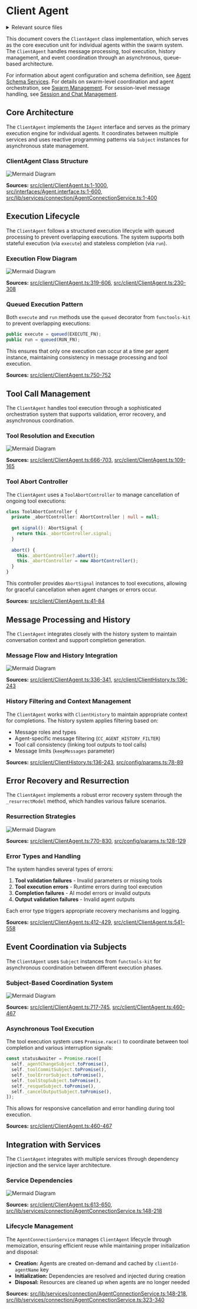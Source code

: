 # Client Agent

<details>
<summary>Relevant source files</summary>

The following files were used as context for generating this wiki page:

- [docs/classes/AgentConnectionService.md](docs/classes/AgentConnectionService.md)
- [docs/classes/AgentPublicService.md](docs/classes/AgentPublicService.md)
- [docs/classes/AgentValidationService.md](docs/classes/AgentValidationService.md)
- [docs/classes/ClientAgent.md](docs/classes/ClientAgent.md)
- [docs/classes/ClientOperator.md](docs/classes/ClientOperator.md)
- [docs/classes/ClientSession.md](docs/classes/ClientSession.md)
- [docs/classes/HistoryConnectionService.md](docs/classes/HistoryConnectionService.md)
- [docs/classes/SessionConnectionService.md](docs/classes/SessionConnectionService.md)
- [docs/classes/SessionPublicService.md](docs/classes/SessionPublicService.md)
- [docs/interfaces/IAgent.md](docs/interfaces/IAgent.md)
- [docs/interfaces/IAgentSchema.md](docs/interfaces/IAgentSchema.md)
- [docs/interfaces/IAgentSchemaCallbacks.md](docs/interfaces/IAgentSchemaCallbacks.md)
- [docs/interfaces/ICompletionSchema.md](docs/interfaces/ICompletionSchema.md)
- [docs/interfaces/IGlobalConfig.md](docs/interfaces/IGlobalConfig.md)
- [docs/interfaces/ISession.md](docs/interfaces/ISession.md)
- [package-lock.json](package-lock.json)
- [package.json](package.json)
- [src/client/ClientAgent.ts](src/client/ClientAgent.ts)
- [src/client/ClientHistory.ts](src/client/ClientHistory.ts)
- [src/client/ClientSession.ts](src/client/ClientSession.ts)
- [src/config/params.ts](src/config/params.ts)
- [src/index.ts](src/index.ts)
- [src/interfaces/Agent.interface.ts](src/interfaces/Agent.interface.ts)
- [src/interfaces/Session.interface.ts](src/interfaces/Session.interface.ts)
- [src/lib/services/connection/AgentConnectionService.ts](src/lib/services/connection/AgentConnectionService.ts)
- [src/lib/services/connection/SessionConnectionService.ts](src/lib/services/connection/SessionConnectionService.ts)
- [src/lib/services/public/AgentPublicService.ts](src/lib/services/public/AgentPublicService.ts)
- [src/lib/services/public/SessionPublicService.ts](src/lib/services/public/SessionPublicService.ts)
- [src/model/GlobalConfig.model.ts](src/model/GlobalConfig.model.ts)
- [types.d.ts](types.d.ts)

</details>



This document covers the `ClientAgent` class implementation, which serves as the core execution unit for individual agents within the swarm system. The `ClientAgent` handles message processing, tool execution, history management, and event coordination through an asynchronous, queue-based architecture.

For information about agent configuration and schema definition, see [Agent Schema Services](#3.2). For details on swarm-level coordination and agent orchestration, see [Swarm Management](#2.2). For session-level message handling, see [Session and Chat Management](#2.3).

## Core Architecture

The `ClientAgent` implements the `IAgent` interface and serves as the primary execution engine for individual agents. It coordinates between multiple services and uses reactive programming patterns via `Subject` instances for asynchronous state management.

### ClientAgent Class Structure

![Mermaid Diagram](./diagrams\4_Client_Agent_0.svg)

**Sources:** [src/client/ClientAgent.ts:1-1000](), [src/interfaces/Agent.interface.ts:1-600](), [src/lib/services/connection/AgentConnectionService.ts:1-400]()

## Execution Lifecycle

The `ClientAgent` follows a structured execution lifecycle with queued processing to prevent overlapping executions. The system supports both stateful execution (via `execute`) and stateless completion (via `run`).

### Execution Flow Diagram

![Mermaid Diagram](./diagrams\4_Client_Agent_1.svg)

**Sources:** [src/client/ClientAgent.ts:319-606](), [src/client/ClientAgent.ts:230-308]()

### Queued Execution Pattern

Both `execute` and `run` methods use the `queued` decorator from `functools-kit` to prevent overlapping executions:

```typescript
public execute = queued(EXECUTE_FN);
public run = queued(RUN_FN);
```

This ensures that only one execution can occur at a time per agent instance, maintaining consistency in message processing and tool execution.

**Sources:** [src/client/ClientAgent.ts:750-752]()

## Tool Call Management

The `ClientAgent` handles tool execution through a sophisticated orchestration system that supports validation, error recovery, and asynchronous coordination.

### Tool Resolution and Execution

![Mermaid Diagram](./diagrams\4_Client_Agent_2.svg)

**Sources:** [src/client/ClientAgent.ts:666-703](), [src/client/ClientAgent.ts:109-165]()

### Tool Abort Controller

The `ClientAgent` uses a `ToolAbortController` to manage cancellation of ongoing tool executions:

```typescript
class ToolAbortController {
  private _abortController: AbortController | null = null;
  
  get signal(): AbortSignal {
    return this._abortController.signal;
  }
  
  abort() {
    this._abortController?.abort();
    this._abortController = new AbortController();
  }
}
```

This controller provides `AbortSignal` instances to tool executions, allowing for graceful cancellation when agent changes or errors occur.

**Sources:** [src/client/ClientAgent.ts:41-84]()

## Message Processing and History

The `ClientAgent` integrates closely with the history system to maintain conversation context and support completion generation.

### Message Flow and History Integration

![Mermaid Diagram](./diagrams\4_Client_Agent_3.svg)

**Sources:** [src/client/ClientAgent.ts:336-341](), [src/client/ClientHistory.ts:136-243]()

### History Filtering and Context Management

The `ClientAgent` works with `ClientHistory` to maintain appropriate context for completions. The history system applies filtering based on:

- Message roles and types
- Agent-specific message filtering (`CC_AGENT_HISTORY_FILTER`)
- Tool call consistency (linking tool outputs to tool calls)
- Message limits (`keepMessages` parameter)

**Sources:** [src/client/ClientHistory.ts:136-243](), [src/config/params.ts:78-89]()

## Error Recovery and Resurrection

The `ClientAgent` implements a robust error recovery system through the `_resurrectModel` method, which handles various failure scenarios.

### Resurrection Strategies

![Mermaid Diagram](./diagrams\4_Client_Agent_4.svg)

**Sources:** [src/client/ClientAgent.ts:770-830](), [src/config/params.ts:128-129]()

### Error Types and Handling

The system handles several types of errors:

1. **Tool validation failures** - Invalid parameters or missing tools
2. **Tool execution errors** - Runtime errors during tool execution  
3. **Completion failures** - AI model errors or invalid outputs
4. **Output validation failures** - Invalid agent outputs

Each error type triggers appropriate recovery mechanisms and logging.

**Sources:** [src/client/ClientAgent.ts:412-429](), [src/client/ClientAgent.ts:541-558]()

## Event Coordination via Subjects

The `ClientAgent` uses `Subject` instances from `functools-kit` for asynchronous coordination between different execution phases.

### Subject-Based Coordination System

![Mermaid Diagram](./diagrams\4_Client_Agent_5.svg)

**Sources:** [src/client/ClientAgent.ts:717-745](), [src/client/ClientAgent.ts:460-467]()

### Asynchronous Tool Execution

The tool execution system uses `Promise.race()` to coordinate between tool completion and various interruption signals:

```typescript
const statusAwaiter = Promise.race([
  self._agentChangeSubject.toPromise(),
  self._toolCommitSubject.toPromise(),
  self._toolErrorSubject.toPromise(),
  self._toolStopSubject.toPromise(),
  self._resqueSubject.toPromise(),
  self._cancelOutputSubject.toPromise(),
]);
```

This allows for responsive cancellation and error handling during tool execution.

**Sources:** [src/client/ClientAgent.ts:460-467]()

## Integration with Services

The `ClientAgent` integrates with multiple services through dependency injection and the service layer architecture.

### Service Dependencies

![Mermaid Diagram](./diagrams\4_Client_Agent_6.svg)

**Sources:** [src/client/ClientAgent.ts:613-650](), [src/lib/services/connection/AgentConnectionService.ts:148-218]()

### Lifecycle Management

The `AgentConnectionService` manages `ClientAgent` lifecycle through memoization, ensuring efficient reuse while maintaining proper initialization and disposal:

- **Creation:** Agents are created on-demand and cached by `clientId-agentName` key
- **Initialization:** Dependencies are resolved and injected during creation
- **Disposal:** Resources are cleaned up when agents are no longer needed

**Sources:** [src/lib/services/connection/AgentConnectionService.ts:148-218](), [src/lib/services/connection/AgentConnectionService.ts:323-340]()
